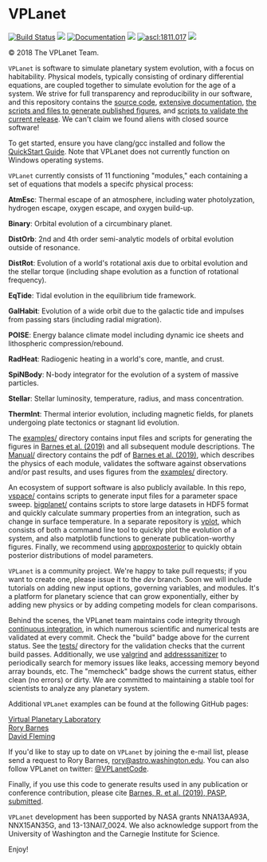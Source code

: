 # VPLanet
[![Build Status](https://travis-ci.com/VirtualPlanetaryLaboratory/vplanet.svg?token=jABaFLLgJNHTWSqkT7CM&branch=master)](https://travis-ci.com/VirtualPlanetaryLaboratory/vplanet)
<img src = "https://img.shields.io/badge/memcheck-dirty-red.svg?style=flat">
[![Documentation](https://img.shields.io/badge/read-the_docs-blue.svg?style=flat)](https://VirtualPlanetaryLaboratory.github.io/vplanet)
<a href="https://arxiv.org/abs/1905.06367"><img src="https://img.shields.io/badge/read-the_paper-7d93c7.svg?style=flat"/></a>
<a href="http://ascl.net/1811.017"><img src="https://img.shields.io/badge/ascl-1811.017-blue.svg?colorB=262255" alt="ascl:1811.017" /></a>
<img src = "https://img.shields.io/badge/platform-Linux_|%20macOS-silver.svg?style=flat">

© 2018 The VPLanet Team.

`VPLanet` is software to simulate planetary system evolution, with a focus on habitability. Physical models, typically consisting of ordinary differential equations, are coupled together to simulate evolution for the age of a system. We strive for full transparency and reproducibility in our software, and this repository contains the [source code](src), [extensive documentation](https://VirtualPlanetaryLaboratory.github.io/vplanet), [the scripts and files to generate published figures](examples), and [scripts to validate the current release](tests). We can't claim we found aliens with closed source software!

To get started, ensure you have clang/gcc installed and follow the [QuickStart Guide](https://virtualplanetarylaboratory.github.io/vplanet/quickstart.html). Note that VPLanet does not currently function on Windows operating systems.

`VPLanet` currently consists of 11 functioning "modules," each containing a set of equations
that models a specifc physical process:

**AtmEsc**: Thermal escape of an atmosphere, including water photolyzation, hydrogen
escape, oxygen escape, and oxygen build-up.

**Binary**: Orbital evolution of a circumbinary planet.

**DistOrb**: 2nd and 4th order semi-analytic models of orbital evolution outside
of resonance.

**DistRot**: Evolution of a world's rotational axis due to orbital evolution and
the stellar torque (including shape evolution as a function of rotational frequency).

**EqTide**: Tidal evolution in the equilibrium tide framework.

**GalHabit**: Evolution of a wide orbit due to the galactic tide and impulses from
passing stars (including radial migration).

**POISE**: Energy balance climate model including dynamic ice sheets and lithospheric
compression/rebound.

**RadHeat**: Radiogenic heating in a world's core, mantle, and crust.

**SpiNBody**: N-body integrator for the evolution of a system of massive particles.

**Stellar**: Stellar luminosity, temperature, radius, and mass concentration.

**ThermInt**: Thermal interior evolution, including magnetic fields, for planets
undergoing plate tectonics or stagnant lid evolution.

The [examples/](examples) directory contains input files and scripts for generating the figures in [Barnes et al. (2019)](https://arxiv.org/abs/1905.06367) and all subsequent module descriptions. The [Manual/](Manual) directory contains the pdf of [Barnes et al. (2019)](https://arxiv.org/abs/1905.06367), which describes the physics of each module, validates the software against observations and/or past results, and uses figures from the [examples/](examples) directory.

An ecosystem of support software is also publicly available. In this repo, [vspace/](vspace) contains scripts to generate input files for a parameter space sweep. [bigplanet/](bigplanet) contains scripts to store large datasets in HDF5 format and quickly calculate summary properties from an integration, such as change in surface temperature. In a separate repository is [vplot](https://github.com/VirtualPlanetaryLaboratory/vplot), which consists of both a command line tool to quickly plot the evolution of a system, and also matplotlib functions to generate publication-worthy figures. Finally, we recommend using [approxposterior](https://github.com/dflemin3/approxposterior) to quickly obtain posterior distributions of model parameters.

`VPLanet` is a community project. We're happy to take pull requests; if you want to create one, please issue it to the *dev* branch. Soon we will include tutorials on adding new input options, governing variables, and modules. It's a platform for planetary science that can grow exponentially, either by adding new physics or by adding competing models for clean comparisons.

Behind the scenes, the VPLanet team maintains code integrity through [continuous integration](https://travis-ci.org), in which numerous scientific and numerical tests are validated at every commit. Check the "build" badge above for the current status. See the [tests/](tests) directory for the validation checks that the current build passes. Additionally, we use [valgrind](http://valgrind.org) and [addresssanitizer](https://github.com/google/sanitizers/wiki/AddressSanitizer) to periodically search for memory issues like leaks, accessing memory beyond array bounds, etc. The "memcheck" badge shows the current status, either clean (no errors) or dirty. We are committed to maintaining a stable tool for scientists to analyze any planetary system.  

Additional `VPLanet` examples can be found at the following GitHub pages:

[Virtual Planetary Laboratory](https://github.com/VirtualPlanetaryLaboratory) <br />
[Rory Barnes](https://github.com/RoryBarnes) <br />
[David Fleming](https://github.com/dflemin3)

If you'd like to stay up to date on `VPLanet` by joining the e-mail list, please send a request to Rory Barnes, rory@astro.washington.edu. You can also follow VPLanet on twitter: [@VPLanetCode](https://twitter.com/VPLanetCode).

Finally, if you use this code to generate results used in any publication or conference contribution, please cite [Barnes, R. et al. (2019), PASP, submitted](https://arxiv.org/abs/1905.06367).

`VPLanet` development has been supported by NASA grants NNA13AA93A, NNX15AN35G, and 13-13NAI7_0024. We also acknowledge support from the University of Washington and the Carnegie Institute for Science.

Enjoy!
